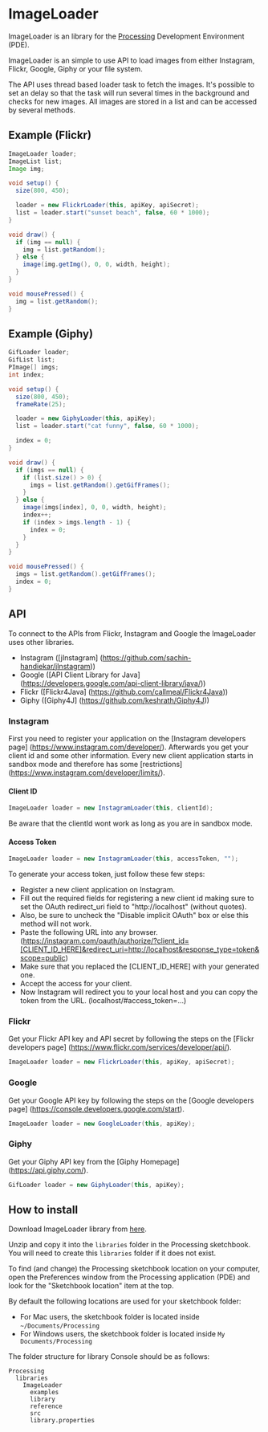 # ImageLoader

ImageLoader is an library for the [Processing](http://processing.org/) Development Environment (PDE).

ImageLoader is an simple to use API to load images from either Instagram, Flickr, Google, Giphy or your file system.

The API uses thread based loader task to fetch the images. It's possible to set an delay so that the task will run several times in the background and checks for new images. All images are stored in a list and can be accessed by several methods.

## Example (Flickr)

```java
ImageLoader loader;
ImageList list;
Image img;

void setup() {
  size(800, 450);

  loader = new FlickrLoader(this, apiKey, apiSecret);
  list = loader.start("sunset beach", false, 60 * 1000);
}

void draw() {
  if (img == null) {
    img = list.getRandom();
  } else {
    image(img.getImg(), 0, 0, width, height);
  }
}

void mousePressed() {
  img = list.getRandom();
}
```

## Example (Giphy)

```java
GifLoader loader;
GifList list;
PImage[] imgs;
int index;

void setup() {
  size(800, 450);
  frameRate(25);

  loader = new GiphyLoader(this, apiKey);
  list = loader.start("cat funny", false, 60 * 1000);

  index = 0;
}

void draw() {
  if (imgs == null) {
    if (list.size() > 0) {
      imgs = list.getRandom().getGifFrames();
    }
  } else {
    image(imgs[index], 0, 0, width, height);
    index++;
    if (index > imgs.length - 1) {
      index = 0;
    }
  }
}

void mousePressed() {
  imgs = list.getRandom().getGifFrames();
  index = 0;
}
```

## API

To connect to the APIs from Flickr, Instagram and Google the ImageLoader uses other libraries.

* Instagram ([jInstagram] (https://github.com/sachin-handiekar/jInstagram))
* Google ([API Client Library for Java] (https://developers.google.com/api-client-library/java/))
* Flickr ([Flickr4Java] (https://github.com/callmeal/Flickr4Java))
* Giphy ([Giphy4J] (https://github.com/keshrath/Giphy4J))

### Instagram

First you need to register your application on the [Instagram developers page] (https://www.instagram.com/developer/).
Afterwards you get your client id and some other information. Every new client application starts in sandbox mode and therefore has some [restrictions] (https://www.instagram.com/developer/limits/). 

#### Client ID

```java
ImageLoader loader = new InstagramLoader(this, clientId);
```

Be aware that the clientId wont work as long as you are in sandbox mode.

#### Access Token

```java
ImageLoader loader = new InstagramLoader(this, accessToken, "");
```

To generate your access token, just follow these few steps:

* Register a new client application on Instagram.
* Fill out the required fields for registering a new client id making sure to set the OAuth redirect_uri field to "http://localhost" (without quotes).
* Also, be sure to uncheck the "Disable implicit OAuth" box or else this method will not work.
* Paste the following URL into any browser. (https://instagram.com/oauth/authorize/?client_id=[CLIENT_ID_HERE]&redirect_uri=http://localhost&response_type=token&scope=public)
* Make sure that you replaced the [CLIENT_ID_HERE] with your generated one.
* Accept the access for your client.
* Now Instagram will redirect you to your local host and you can copy the token from the URL. (localhost/#access_token=...)

### Flickr

Get your Flickr API key and API secret by following the steps on the [Flickr developers page] (https://www.flickr.com/services/developer/api/).

```java
ImageLoader loader = new FlickrLoader(this, apiKey, apiSecret);
```

### Google

Get your Google API key by following the steps on the [Google developers page] (https://console.developers.google.com/start).

```java
ImageLoader loader = new GoogleLoader(this, apiKey);
```

### Giphy

Get your Giphy API key from the [Giphy Homepage] (https://api.giphy.com/).

```java
GifLoader loader = new GiphyLoader(this, apiKey);
```

## How to install

Download ImageLoader library from [here](https://github.com/keshrath/ImageLoader/blob/master/distribution/ImageLoader/download/ImageLoader.zip?raw=true).

Unzip and copy it into the `libraries` folder in the Processing sketchbook. You will need to create this `libraries` folder if it does not exist.

To find (and change) the Processing sketchbook location on your computer, open the Preferences window from the Processing application (PDE) and look for the "Sketchbook location" item at the top.

By default the following locations are used for your sketchbook folder: 
  * For Mac users, the sketchbook folder is located inside `~/Documents/Processing` 
  * For Windows users, the sketchbook folder is located inside `My Documents/Processing`

The folder structure for library Console should be as follows:

```
Processing
  libraries
    ImageLoader
      examples
      library
      reference
      src
      library.properties
```